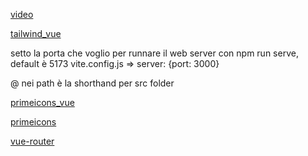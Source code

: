 [video](https://www.youtube.com/watch?v=VeNfHj6MhgA&ab_channel=TraversyMedia)

[tailwind_vue](https://v2.tailwindcss.com/docs/guides/vue-3-vite) 

setto la porta che voglio per runnare il web server con npm run serve, default è 5173 vite.config.js => server: {port: 3000}

@ nei path è la shorthand per src folder

[primeicons_vue](https://primevue.org/icons)

[primeicons](https://github.com/primefaces/primeicons)

[vue-router](https://router.vuejs.org/installation.html)